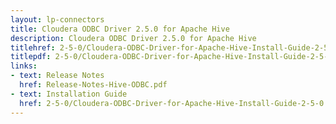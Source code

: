 ```yaml
---
layout: lp-connectors
title: Cloudera ODBC Driver 2.5.0 for Apache Hive
description: Cloudera ODBC Driver 2.5.0 for Apache Hive
titlehref: 2-5-0/Cloudera-ODBC-Driver-for-Apache-Hive-Install-Guide-2-5-0.pdf
titlepdf: 2-5-0/Cloudera-ODBC-Driver-for-Apache-Hive-Install-Guide-2-5-0.pdf
links:
- text: Release Notes
  href: Release-Notes-Hive-ODBC.pdf
- text: Installation Guide
  href: 2-5-0/Cloudera-ODBC-Driver-for-Apache-Hive-Install-Guide-2-5-0.pdf
---
```

